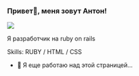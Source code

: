 ### Привет👋, меня зовут Антон!
![](https://user-images.githubusercontent.com/74038190/225813708-98b745f2-7d22-48cf-9150-083f1b00d6c9.gif)

Я разработчик на ruby on rails

Skills: RUBY / HTML / CSS

- 🔭 Я еще работаю над этой страницей... 
